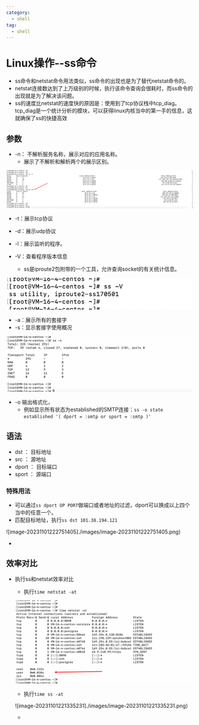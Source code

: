 ```yaml
---
category:
  - shell
tag:
  - shell
---
```

# Linux操作--ss命令

- ss命令和netstat命令用法类似，ss命令的出现也是为了替代netstat命令的。
- netstat连接数达到了上万级别的时候，执行该命令查询会很耗时，而ss命令的出现就是为了解决该问题。
- ss的速度比netstat的速度快的原因是：使用到了tcp协议栈中tcp_diag。tcp_diag是一个统计分析的模块，可以获得linux内核当中的第一手的信息，这就确保了ss的快捷高效

## 参数

- -n： 不解析服务名称，展示对应的应用名称。
  - 展示了不解析和解析两个的展示区别。

![image-20230329205301522](./images/image-20230329205301522.png)

- -t：展示tcp协议

- -d：展示udp协议
- -l：展示监听的程序。
- -V：查看程序版本信息
  - ss是iproute2包附带的一个工具，允许查询socket的有关统计信息。

![image-20230329204904105](./images/image-20230329204904105.png)

- -a：展示所有的套接字
- -s：显示套接字使用概况

![image-20230329205851958](./images/image-20230329205851958.png)

- -o 输出格式化，
  - 例如显示所有状态为established的SMTP连接：`ss -o state established '( dport = :smtp or sport = :smtp )'`

## 语法

- dst ： 目标地址
- src  ： 源地址
- dport ： 目标端口
- sport ： 源端口

### 特殊用法

- 可以通过`ss dport OP PORT`做端口或者地址的过滤，dport可以换成以上四个当中的任意一个。
- 匹配目标地址，执行`ss dst 101.38.194.121`

![image-20231101222751405]./images/image-20231101222751405.png)

- 

## 效率对比

- 执行ss和netstat效率对比

  - 执行`time netstat -at`

  ![image-20230329205616154](./images/image-20230329205616154.png)

  - 执行`time ss -at `

  ![image-20231101221335231]./images/image-20231101221335231.png)

  - 

  


